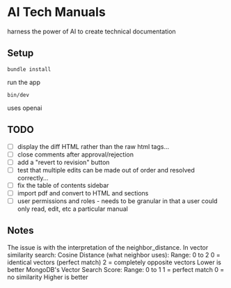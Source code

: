 # AI Tech Manuals

harness the power of AI to create technical documentation

## Setup

```
bundle install
```

run the app

```
bin/dev
```

uses openai 

## TODO
- [ ] display the diff HTML rather than the raw html tags...
- [ ] close comments after approval/rejection
- [ ] add a "revert to revision" button
- [ ] test that multiple edits can be made out of order and resolved correctly...
- [ ] fix the table of contents sidebar
- [ ] import pdf and convert to HTML and sections 
- [ ] user permissions and roles - needs to be granular in that a user could only read, edit, etc a particular manual

## Notes

The issue is with the interpretation of the neighbor_distance. In vector similarity search:
Cosine Distance (what neighbor uses):
Range: 0 to 2
0 = identical vectors (perfect match)
2 = completely opposite vectors
Lower is better
MongoDB's Vector Search Score:
Range: 0 to 1
1 = perfect match
0 = no similarity
Higher is better
